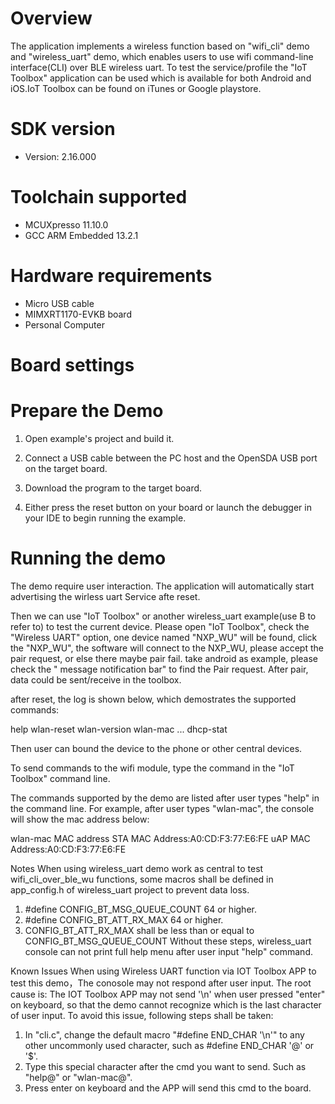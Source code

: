 Overview
========
The application implements a wireless function based on "wifi_cli" demo and "wireless_uart" demo, which enables users to use wifi command-line interface(CLI) over BLE wireless uart.
To test the service/profile the "IoT Toolbox" application can be used which is available for both Android and iOS.IoT Toolbox can be found on iTunes or Google playstore.


SDK version
===========
- Version: 2.16.000

Toolchain supported
===================
- MCUXpresso  11.10.0
- GCC ARM Embedded  13.2.1

Hardware requirements
=====================
- Micro USB cable
- MIMXRT1170-EVKB board
- Personal Computer


Board settings
==============

Prepare the Demo
================

1.  Open example's project and build it.

2.  Connect a USB cable between the PC host and the OpenSDA USB port on the target board.

3.  Download the program to the target board.

4.  Either press the reset button on your board or launch the debugger in your IDE to begin running the example.

Running the demo
================
The demo require user interaction. The application will automatically start advertising the wirless uart Service afte reset.

Then we can use "IoT Toolbox" or another wireless_uart example(use B to refer to) to test the current device. 
Please open "IoT Toolbox", check the "Wireless UART" option, one device named "NXP_WU" will be found, click the "NXP_WU", the software will connect to the NXP_WU, please accept the pair request, or else there maybe pair fail. take android as example, please check the " message notification bar" to find the Pair request. 
After pair, data could be sent/receive in the toolbox.

after reset, the log is shown below, which demostrates the supported commands:

help
wlan-reset
wlan-version
wlan-mac
...
dhcp-stat

Then user can bound the device to the phone or other central devices.

To send commands to the wifi module, type the command in the "IoT Toolbox" command line.

The commands supported by the demo are listed after user types "help" in the command line.
For example, after user types "wlan-mac", the console will show the mac address below:

wlan-mac
MAC address
STA MAC Address:A0:CD:F3:77:E6:FE
uAP MAC Address:A0:CD:F3:77:E6:FE

Notes
When using wireless_uart demo work as central to test wifi_cli_over_ble_wu functions, some macros shall be defined in app_config.h of wireless_uart project to prevent data loss.
1. #define CONFIG_BT_MSG_QUEUE_COUNT 64 or higher.
2. #define CONFIG_BT_ATT_RX_MAX  64 or higher.
3. CONFIG_BT_ATT_RX_MAX shall be less than or equal to CONFIG_BT_MSG_QUEUE_COUNT
Without these steps, wireless_uart console can not print full help menu after user input "help" command.

Known Issues
When using Wireless UART function via IOT Toolbox APP to test this demo，The conosole may not respond after user input.
The root cause is: The IOT Toolbox APP may not send '\n' when user pressed "enter" on keyboard, so that the demo cannot recognize which is the last character of user input.
To avoid this issue, following steps shall be taken: 
1. In "cli.c", change the default macro "#define END_CHAR '\n'" to any other uncommonly used character, such as #define END_CHAR '@' or '$'.
2. Type this special character after the cmd you want to send. Such as "help@" or "wlan-mac@".
3. Press enter on keyboard and the APP will send this cmd to the board.
